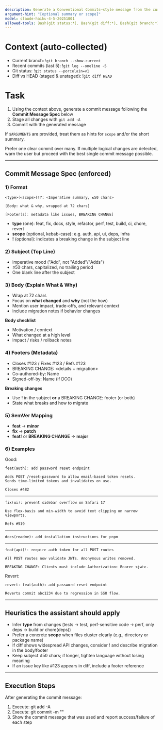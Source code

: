 ```yaml
---
description: Generate a Conventional Commits–style message from the current git diff using our team spec, then commit
argument-hint: "[optional summary or scope]"
model: claude-haiku-4-5-20251001
allowed-tools: Bash(git status:*), Bash(git diff:*), Bash(git branch:*), Bash(git log:*), Bash(git add:*)
---
```


# Context (auto-collected)

- Current branch: !`git branch --show-current`
- Recent commits (last 5): !`git log --oneline -5`
- Git status: !`git status --porcelain=v1`
- Diff vs HEAD (staged & unstaged): !`git diff HEAD`

# Task

1. Using the context above, generate a commit message following the **Commit Message Spec** below
2. Stage all changes with `git add -A`
3. Commit with the generated message

If `$ARGUMENTS` are provided, treat them as hints for `scope` and/or the short summary.

Prefer one clear commit over many. If multiple logical changes are detected, warn the user but proceed with the best single commit message possible.

---

## Commit Message Spec (enforced)

### 1) Format

    <type>(<scope>)!?: <Imperative summary, ≤50 chars>

    [Body: what & why, wrapped at 72 chars]

    [Footer(s): metadata like issues, BREAKING CHANGE]

- **type** (one): feat, fix, docs, style, refactor, perf, test, build, ci, chore, revert
- **scope** (optional, kebab-case): e.g. auth, api, ui, deps, infra
- **!** (optional): indicates a breaking change in the subject line

### 2) Subject (Top Line)

- Imperative mood ("Add", not "Added"/"Adds")
- ≤50 chars, capitalized, no trailing period
- One blank line after the subject

### 3) Body (Explain What & Why)

- Wrap at 72 chars
- Focus on **what changed** and **why** (not the how)
- Mention user impact, trade-offs, and relevant context
- Include migration notes if behavior changes

**Body checklist**

- Motivation / context
- What changed at a high level
- Impact / risks / rollback notes

### 4) Footers (Metadata)

- Closes #123 / Fixes #123 / Refs #123
- BREAKING CHANGE: <details + migration>
- Co-authored-by: Name <email>
- Signed-off-by: Name <email> (if DCO)

**Breaking changes**

- Use **!** in the subject **or** a BREAKING CHANGE: footer (or both)
- State what breaks and how to migrate

### 5) SemVer Mapping

- **feat** → **minor**
- **fix** → **patch**
- **feat!** or **BREAKING CHANGE** → **major**

### 6) Examples

Good:

    feat(auth): add password reset endpoint

    Adds POST /reset-password to allow email-based token resets.
    Sends time-limited tokens and invalidates on use.

    Closes #482

---

    fix(ui): prevent sidebar overflow on Safari 17

    Use flex-basis and min-width to avoid text clipping on narrow
    viewports.

    Refs #519

---

    docs(readme): add installation instructions for pnpm

---

    feat(api)!: require auth token for all POST routes

    All POST routes now validate JWTs. Anonymous writes removed.

    BREAKING CHANGE: Clients must include Authorization: Bearer <jwt>.

Revert:

    revert: feat(auth): add password reset endpoint

    Reverts commit abc1234 due to regression in SSO flow.

---

## Heuristics the assistant should apply

- Infer **type** from changes (tests → test, perf-sensitive code → perf, only deps → build or chore(deps))
- Prefer a concrete **scope** when files cluster clearly (e.g., directory or package name)
- If diff shows widespread API changes, consider ! and describe migration in the body/footer
- Keep subject ≤50 chars; if longer, tighten language without losing meaning
- If an issue key like #123 appears in diff, include a footer reference

---

## Execution Steps

After generating the commit message:

1. Execute: git add -A
2. Execute: git commit -m "<generated message>"
4. Show the commit message that was used and report success/failure of each step


